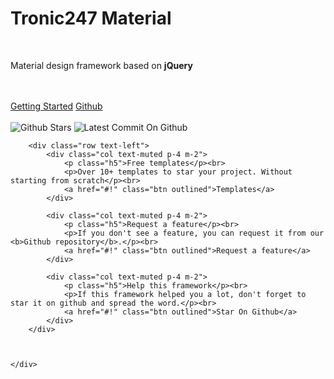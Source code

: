 <div class="text-center text-white p-5 background-primary">
		<div class="p-3 m-3"></div>
		<h1 class="h3">Tronic247 Material</h1>
		<br>
		<p class="h5">Material design framework based on <b>jQuery</b></p>
		<br><br>
		<a href="getting-started/" class="btn secondary unelevated">Getting Started</a>
		<a href="https://github.com/Tronic247/material" class="btn secondary unelevated">Github</a>
		<br><br>
		<img src="https://img.shields.io/github/stars/tronic247/material?style=social" alt="Github Stars">
		<img src="https://img.shields.io/github/last-commit/tronic247/material" alt="Latest Commit On Github">
		<div class="p-3 m-3"></div>
	</div>	
	<div class="container">

		<div class="row text-left">
			<div class="col text-muted p-4 m-2">
				<p class="h5">Free templates</p><br>
				<p>Over 10+ templates to star your project. Without starting from scratch</p><br>
				<a href="#!" class="btn outlined">Templates</a>
			</div>

			<div class="col text-muted p-4 m-2">
				<p class="h5">Request a feature</p><br>
				<p>If you don't see a feature, you can request it from our <b>Github repository</b>.</p><br>
				<a href="#!" class="btn outlined">Request a feature</a>
			</div>

			<div class="col text-muted p-4 m-2">
				<p class="h5">Help this framework</p><br>
				<p>If this framework helped you a lot, don't forget to star it on github and spread the word.</p><br>
				<a href="#!" class="btn outlined">Star On Github</a>
			</div>
		</div>



	</div>

